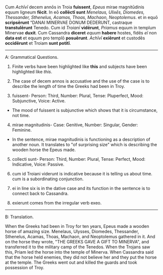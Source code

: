 Cum *Achīvī* decem annōs in Troia **fuissent**, *Epeus* mirae magnitūdinis equum ligneum **fēcit**. In eō **collēctī sunt** *Menelaus, Ulixēs, Diomedes, Thessander, Sthenelus, Acamas, Thoas, Machaon, Neoptolemus*. et in equō **scripsērunt** “DANAI MINERVAE DONUM DEDERUNT, castraque **transtulērunt** Tenedo. Cum id *Troianī* **vidērunt**, *Priamus* equum in templum Minervae **duxit**. Cum Cassandra **diceret** *equum* **habere** hostes, fidēs *eī* non **data est** et equum pro templō **posuērunt**. *Achīvī* **exiērunt** et custodēs **occidērunt** et Troiam **sunt potitī**.

---
A: Grammatical Questions.

1. Finite verbs have been highlighted like **this** and subjects have been highlighted like *this*.

2. The case of decem annos is accusative and the use of the case is to describe the length of time the Greeks had been in Troy.

3. fuissent- Person: Third, Number: Plural, Tense: Pluperfect, Mood: Subjunctive, Voice: Active. 
- The mood of fuissent is subjunctive which shows that it is circumstance, not time.

4. mirae magnitudinis- Case: Genitive, Number: Singular, Gender: Feminine.
- In the sentence, mirae magnitudinis is functioning as a description of another noun. It translates to "of surprising size" which is describing the wooden horse the Epeus made.

5. collecti sunt- Person: Third, Number: Plural, Tense: Perfect, Mood: Indicative, Voice: Passive.

6. cum id Troiani viderunt is indicative because it is telling us about time. cum is a subordinating conjunction.

7. ei in line six is in the dative case and its function in the sentence is to connect back to Cassandra.

8. exierunt comes from the irregular verb exeo.

---

B: Translation.

When the Greeks had been in Troy for ten years, Epeus made a wooden horse of amazing size. Menelaus, Ulysses, Diomedes, Thessander, Sthenelus, Acamas, Thoas, Machaon, and Neoptolemus gathered in it. And on the horse they wrote, "THE GREEKS GAVE A GIFT TO MINERVA", and transferred it to the military camp of the Tenedos. When the Trojans saw this, Priam led the horse into the temple of Minerva. When Cassandra said that the horse held enemies, they did not believe her and they put the horse at the temple. The Greeks went out and killed the guards and took possession of Troy.
